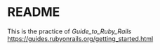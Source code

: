 # README
This is the practice of _Guide_to_Ruby_Rails_ https://guides.rubyonrails.org/getting_started.html
